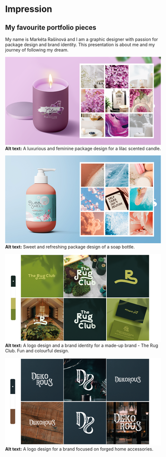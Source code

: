 # Impression

## My favourite portfolio pieces

My name is Markéta Rašínová and I am a graphic designer with passion for package design and brand identity. This presentation is about me and my journey of following my dream.

![Image1](img/Image1.png)
**Alt text:** A luxurious and feminine package design for a lilac scented candle.

![Image2](img/Image2.png)
**Alt text:** Sweet and refreshing package design of a soap bottle.

![Image3](img/Image3.png)
**Alt text:** A logo design and a brand identity for a made-up brand - The Rug Club. Fun and colourful design.

![Image4](img/Image4.png)
**Alt text:** A logo design for a brand focused on forged home accessories.
